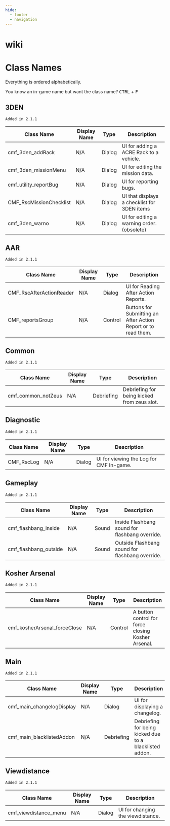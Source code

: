 ```yaml
---
hide:
  - footer
  - navigation
---
```


# wiki

<h1>Class Names</h1>
Everything is ordered alphabetically.

You know an in-game name but want the class name? <kbd>CTRL</kbd> + <kbd>F</kbd>

## 3DEN
`Added in 2.1.1`

| Class Name              | Display Name    | Type                    | Description                                 |
| ---------------------   | --------------- | ----------------------- | ------------------------------------------- |
| cmf_3den_addRack        | N/A             | Dialog                  | UI for adding a ACRE Rack to a vehicle.     |
| cmf_3den_missionMenu    | N/A             | Dialog                  | UI for editing the mission data.            |
| cmf_utility_reportBug   | N/A             | Dialog                  | UI for reporting bugs.                      |
| CMF_RscMissionChecklist | N/A             | Dialog                  | UI that displays a checklist for 3DEN items |
| cmf_3den_warno          | N/A             | Dialog                  | UI for editing a warning order. (obsolete)  |

## AAR
`Added in 2.1.1`

| Class Name               | Display Name    | Type                    | Description                                                    |
| ------------------------ | --------------- | ----------------------- | -------------------------------------------------------------- |
| CMF_RscAfterActionReader | N/A             | Dialog                  | UI for Reading After Action Reports.                           |
| CMF_reportsGroup         | N/A             | Control                 | Buttons for Submitting an After Action Report or to read them. |

## Common
`Added in 2.1.1`

| Class Name               | Display Name    | Type                    | Description                                                    |
| ------------------------ | --------------- | ----------------------- | -------------------------------------------------------------- |
| cmf_common_notZeus       | N/A             | Debriefing              | Debriefing for being kicked from zeus slot.                    |

## Diagnostic
`Added in 2.1.1`

| Class Name               | Display Name    | Type                    | Description                                                    |
| ------------------------ | --------------- | ----------------------- | -------------------------------------------------------------- |
| CMF_RscLog               | N/A             | Dialog                  | UI for viewing the Log for CMF In-game.                        |

## Gameplay
`Added in 2.1.1`

| Class Name               | Display Name    | Type                    | Description                                                    |
| ------------------------ | --------------- | ----------------------- | -------------------------------------------------------------- |
| cmf_flashbang_inside     | N/A             | Sound                   | Inside Flashbang sound for flashbang override.                 |
| cmf_flashbang_outside    | N/A             | Sound                   | Outside Flashbang sound for flashbang override.                |

## Kosher Arsenal
`Added in 2.1.1`

| Class Name                   | Display Name    | Type                    | Description                                        |
| ---------------------------- | --------------- | ----------------------- | -------------------------------------------------- |
| cmf_kosherArsenal_forceClose | N/A             | Control                 | A button control for force closing Kosher Arsenal. |

## Main
`Added in 2.1.1`

| Class Name                | Display Name    | Type                    | Description                                             |
| ------------------------- | --------------- | ----------------------- | ------------------------------------------------------- |
| cmf_main_changelogDisplay | N/A             | Dialog                  | UI for displaying a changelog.                          |
| cmf_main_blacklistedAddon | N/A             | Debriefing              | Debriefing for being kicked due to a blacklisted addon. |

## Viewdistance
`Added in 2.1.1`

| Class Name                | Display Name    | Type                    | Description                                        |
| ------------------------- | --------------- | ----------------------- | -------------------------------------------------- |
| cmf_viewdistance_menu     | N/A             | Dialog                  | UI for changing the viewdistance.                  |